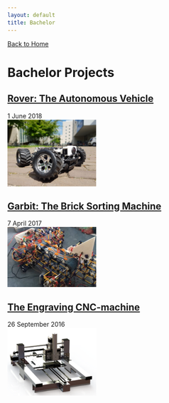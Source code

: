 ```yaml
---
layout: default
title: Bachelor
---
```


[Back to Home](./index.md)
# Bachelor Projects

## [Rover: The Autonomous Vehicle](./rover.md)
1 June 2018 \
[<img src="/assets/img/rover_av.PNG" alt="rover_project" width="200"/>](./rover.md)

## [Garbit: The Brick Sorting Machine](./garbit.md)
7 April 2017 \
[<img src="/assets/img/garbit.PNG" alt="garbit_project" width="200"/>](./garbit.md)


## [The Engraving CNC-machine](./cnc.md)
26 September 2016 \
[<img src="/assets/img/CNC-machine_geheel_eind.png" alt="cnc_project" width="200"/>](./cnc.md)

